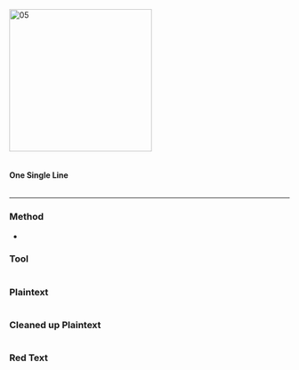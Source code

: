 <img src="https://github.com/iBotPeaches/cicada_3301/raw/master/liber_primus/15.jpg" width="256" alt="05">

```

```

#### One Single Line

```
```

---

### Method

*

### Tool

```
```

### Plaintext

```

```

### Cleaned up Plaintext

```

```

### Red Text

```

```

